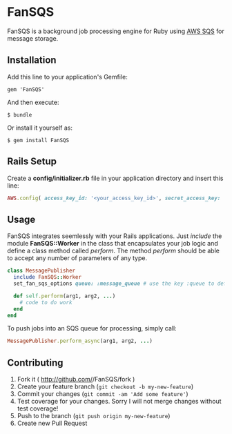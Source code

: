 # FanSQS

FanSQS is a background job processing engine for Ruby using [AWS SQS](http://aws.amazon.com/sqs/) for message storage.

## Installation

Add this line to your application's Gemfile:

    gem 'FanSQS'

And then execute:

    $ bundle

Or install it yourself as:

    $ gem install FanSQS
    
## Rails Setup

Create a **config/initializer.rb** file in your application directory and insert this line:

```ruby
AWS.config( access_key_id: '<your_access_key_id>', secret_access_key: '<your_secret_access_key>')
```

## Usage

FanSQS integrates seemlessly with your Rails applications. Just *include* the module **FanSQS::Worker** in the class that encapsulates your job logic and define a class method called *perform*. The method *perform* should be able to accept any number of parameters of any type.

```ruby
class MessagePublisher
  include FanSQS::Worker       
  set_fan_sqs_options queue: :message_queue # use the key :queue to define the message queue name

  def self.perform(arg1, arg2, ...)
    # code to do work
  end
end
```

To push jobs into an SQS queue for processing, simply call:

```ruby
MessagePublisher.perform_async(arg1, arg2, ...)
```

## Contributing

1. Fork it ( http://github.com/<my-github-username>/FanSQS/fork )
2. Create your feature branch (`git checkout -b my-new-feature`)
3. Commit your changes (`git commit -am 'Add some feature'`)
4. Test coverage for your changes. Sorry I will not merge changes without test coverage!
5. Push to the branch (`git push origin my-new-feature`)
6. Create new Pull Request
